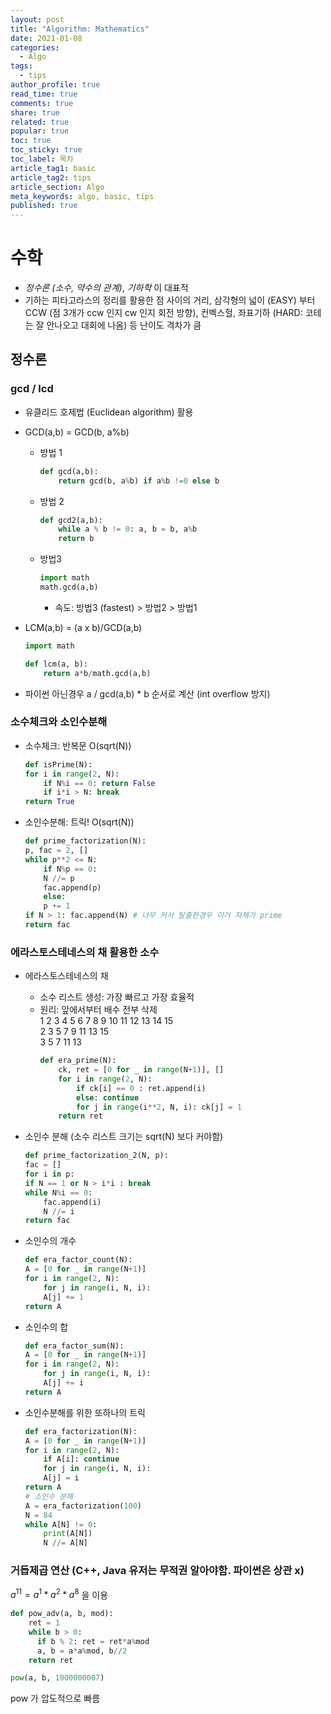 ```yaml
---
layout: post
title: "Algorithm: Mathematics"
date: 2021-01-08
categories:
  - Algo
tags:
  - tips
author_profile: true
read_time: true
comments: true
share: true
related: true
popular: true
toc: true
toc_sticky: true
toc_label: 목차
article_tag1: basic
article_tag2: tips
article_section: Algo
meta_keywords: algo, basic, tips
published: true
---
```



# 수학
- _정수론 (소수, 약수의 관계)_, _기하학_ 이 대표적
- 기하는 피타고라스의 정리를 활용한 점 사이의 거리, 삼각형의 넓이 (EASY) 부터 CCW (점 3개가 ccw 인지 cw 인지 회전 방향), 컨벡스헐, 좌표기하 (HARD: 코테는 잘 안나오고 대회에 나옴) 등 난이도 격차가 큼

## 정수론
### gcd / lcd
- 유클리드 호제법 (Euclidean algorithm) 활용 
- GCD(a,b) = GCD(b, a%b)
  - 방법 1
    ``` python
    def gcd(a,b):
        return gcd(b, a%b) if a%b !=0 else b
    ```
  - 방법 2
    ``` python
    def gcd2(a,b):
        while a % b != 0: a, b = b, a%b
        return b
    ```
  - 방법3
    ``` python
    import math
    math.gcd(a,b)
    ```

    - 속도: 방법3 (fastest) > 방법2 > 방법1

- LCM(a,b) = (a x b)/GCD(a,b)
    ``` python
    import math
    
    def lcm(a, b):
        return a*b/math.gcd(a,b)
    ```
- 파이썬 아닌경우 a / gcd(a,b) * b 순서로 계산 (int overflow 방지)


### 소수체크와 소인수분해
- 소수체크: 반복문 O(sqrt(N))
    ``` python
    def isPrime(N):
    for i in range(2, N):
        if N%i == 0: return False
        if i*i > N: break
    return True
    ```

- 소인수분해: 트릭! O(sqrt(N))
    ``` python
    def prime_factorization(N):
    p, fac = 2, []
    while p**2 <= N:
        if N%p == 0:
        N //= p
        fac.append(p)
        else:
        p += 1
    if N > 1: fac.append(N) # 너무 커서 탈출한경우 이거 자체가 prime
    return fac
    ```

### 에라스토스테네스의 채 활용한 소수
- 에라스토스테네스의 채
  - 소수 리스트 생성: 가장 빠르고 가장 효율적
  - 원리: 앞에서부터 배수 전부 삭제  
           1 2 3 4 5 6 7 8 9 10 11 12 13 14 15  
             2 3   5   7   9    11    13    15  
               3   5   7        11    13  
    ``` python
    def era_prime(N):
        ck, ret = [0 for _ in range(N+1)], []
        for i in range(2, N):
            if ck[i] == 0 : ret.append(i)
            else: continue
            for j in range(i**2, N, i): ck[j] = 1
        return ret
    ```
- 소인수 분해 (소수 리스트 크기는 sqrt(N) 보다 커야함)
    ``` python
    def prime_factorization_2(N, p):
    fac = []
    for i in p:
    if N == 1 or N > i*i : break
    while N%i == 0:
        fac.append(i)
        N //= i
    return fac
    ```

- 소인수의 개수
    ``` python
    def era_factor_count(N):
    A = [0 for _ in range(N+1)]
    for i in range(2, N):
        for j in range(i, N, i):
        A[j] += 1
    return A
    ```
- 소인수의 합
    ``` python
    def era_factor_sum(N):
    A = [0 for _ in range(N+1)]
    for i in range(2, N):
        for j in range(i, N, i):
        A[j] += i
    return A
    ```
- 소인수분해를 위한 또하나의 트릭
    ``` python
    def era_factorization(N):
    A = [0 for _ in range(N+1)]
    for i in range(2, N):
        if A[i]: continue
        for j in range(i, N, i):
        A[j] = i
    return A
    # 소인수 분해
    A = era_factorization(100)
    N = 84
    while A[N] != 0:
        print(A[N])
        N //= A[N]
    ```

### 거듭제곱 연산 (C++, Java 유저는 무적권 알아야함. 파이썬은 상관 x)
$a ^ {11} = a ^ 1 * a ^ 2 * a ^ 8$ 을 이용

``` python
def pow_adv(a, b, mod):
    ret = 1
    while b > 0:
      if b % 2: ret = ret*a%mod
      a, b = a*a%mod, b//2
    return ret

pow(a, b, 1000000007)
```
pow 가 압도적으로 빠름
